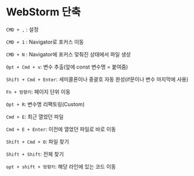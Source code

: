 # WebStorm 단축

`CMD + ,` : 설정

`CMD + 1` : Navigator로 포커스 이동

`CMD + N` : Navigator에 포커스 맞춰진 상태에서 파일 생성

`Opt + Cmd + v`: 변수 추출(앞에 const 변수명 = 붙여줌)

`Shift + Cmd + Enter`: 세미콜론이나 중괄호 자동 완성(if문이나 변수 마지막에 사용)

`Fn + 방향키`: 페이지 단위 이동

`Opt + R`: 변수명 리팩토링(Custom)

`Cmd + E`: 최근 열었던 파일

`Cmd + E + Enter`: 이전에 열었던 파일로 바로 이동

`Shift + Cmd + O`: 파일 찾기

`Shift + Shift`: 전체 찾기

`opt + shift + 방향키`: 해당 라인에 있는 코드 이동
